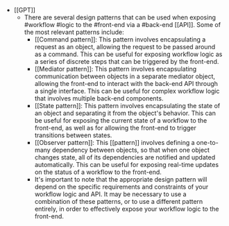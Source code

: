 - [[GPT]]
	- There are several design patterns that can be used when exposing #workflow #logic to the #front-end via a #back-end [[API]]. Some of the most relevant patterns include:
		- [[Command pattern]]: This pattern involves encapsulating a request as an object, allowing the request to be passed around as a command. This can be useful for exposing workflow logic as a series of discrete steps that can be triggered by the front-end.
		- [[Mediator pattern]]: This pattern involves encapsulating communication between objects in a separate mediator object, allowing the front-end to interact with the back-end API through a single interface. This can be useful for complex workflow logic that involves multiple back-end components.
		- [[State pattern]]: This pattern involves encapsulating the state of an object and separating it from the object's behavior. This can be useful for exposing the current state of a workflow to the front-end, as well as for allowing the front-end to trigger transitions between states.
		- [[Observer pattern]]: This [[pattern]] involves defining a one-to-many dependency between objects, so that when one object changes state, all of its dependencies are notified and updated automatically. This can be useful for exposing real-time updates on the status of a workflow to the front-end.
		- It's important to note that the appropriate design pattern will depend on the specific requirements and constraints of your workflow logic and API. It may be necessary to use a combination of these patterns, or to use a different pattern entirely, in order to effectively expose your workflow logic to the front-end.